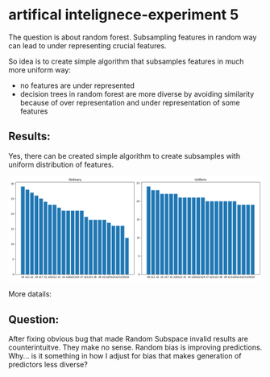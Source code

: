 # artifical intelignece-experiment 5

The question is about random forest. Subsampling features in random way can lead to under representing crucial features.

So idea is to create simple algorithm that subsamples features in much more uniform way:
- no features are under represented
- decision trees in random forest are more diverse by avoiding similarity because of over representation and under representation of some features

## Results:

Yes, there can be created simple algorithm to create subsamples with uniform distribution of features.

![Alt text](uniform_subsampling.png)

More datails: 

## Question:
After fixing obvious bug that made Random Subspace invalid results are counterintuitve. They make no sense. Random bias is improving predictions. Why... is it something in how I adjust for bias that makes generation of predictors less diverse?
